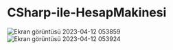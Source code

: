 # CSharp-ile-HesapMakinesi

![Ekran görüntüsü 2023-04-12 053859](https://user-images.githubusercontent.com/96023349/231333845-f30df973-b93a-40b2-8dff-2e69c20652db.png) ![Ekran görüntüsü 2023-04-12 053924](https://user-images.githubusercontent.com/96023349/231333863-84035376-6917-41a9-bbc2-0ca2a73d8692.png)
